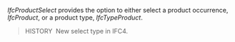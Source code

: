 _IfcProductSelect_ provides the option to either select a product occurrence, _IfcProduct_, or a product type, _IfcTypeProduct_.

> HISTORY  New select type in IFC4.

&nbsp;
